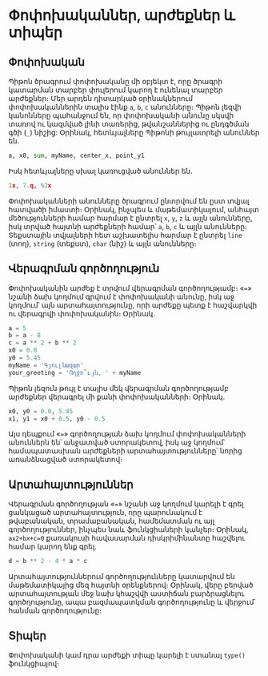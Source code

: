 # Փոփոխականներ, արժեքներ և տիպեր

## Փոփոխական

Պիթոն ծրագրում փոփոխականը մի օբյեկտ է, որը ծրագրի կատարման տարբեր փուլերում կարող է ունենալ տարբեր արժեքներ։ Մեր արդեն դիտարկած օրինակներում փոփոխականներին տալիս էինք `a`, `b`, `c` անունները։ Պիթոն լեզվի կանոնները պահանջում են, որ փոփոխականի անունը սկսվի տառով ու կազմված լինի տառերից, թվանշաններից ու ընդգծման գծի (`_`) նիշից: Օրինակ, հետևյալները Պիթոնի թույլատրելի անուններ են.

```Python
a, x0, sum, myName, center_x, point_y1
```

Իսկ հետևյալները սխալ կառուցված անուններ են.

```Python
1x, 7.q, %2x
```

Փոփոխականների անունները ծրագրում ընտրվում են ըստ տվյալ հատվածի իմաստի։ Օրինակ, ինչպես և մաթեմատիկայում, անհայտ մեծությունների համար հարմար է ընտրել `x`, `y`, `z` և այլն անունները, իսկ տրված հայտնի արժեքների համար՝ `a`, `b`, `c` և այլն անունները։ Տեքստային տվյալների հետ աշխատելիս հարմար է ընտրել `line` (տող), `string` (տեքստ), `char` (նիշ) և այլն անունները։


## Վերագրման գործողություն

Փոփոխականին արժեք է տրվում վերագրման գործողությամբ։ «`=`» նշանի ձախ կողմում գրվում է փոփոխականի անունը, իսկ աջ կողմում՝ այն արտահայտությունը, որի արժեքը պետք է հաշվարկվի ու վերագրվի փոփոխականին։ Օրինակ.

```Python
a = 5
b = a - 8
c = a ** 2 + b ** 2
x0 = 0.0
y0 = 5.45
myName = 'Գյուլնազար'
your_greeting = 'Ողջո՜ւյն, ' + myName
```

Պիթոն լեզուն թույլ է տալիս մեկ վերագրման գործողությամբ արժեքներ վերագրել մի քանի փոփոխականների։ Օրինակ.

```Python
x0, y0 = 0.0, 5.45
x1, y1 = x0 + 0.5, y0 - 0.5
```

Այս դեպքում «`=`» գործողության ձախ կողմում փոփոխականների անուններն են՝ անջատված ստորակետով, իսկ աջ կողմում՝ համապատասխան արժեքների արտահայտությունները՝ նորից առանձնացված ստորակետով։


## Արտահայտություններ

Վերագրման գործողության «`=`» նշանի աջ կողմում կարելի է գրել ցանկացած արտահայտություն, որը պարունակում է թվաբանական, տրամաբանական, համեմատման ու այլ գործողություններ, ինչպես նաև ֆունկցիաների կանչեր։ Օրինակ, `ax2+bx+c=0` քառակուսի հավասարման դիսկրիմինանտը հաշվելու համար կարող ենք գրել.

```Python
d = b ** 2 - 4 * a * c
```

Արտահայտություններում գործողությունները կատարվում են մաթեմատիկայից մեզ հայտնի օրենքներով։ Օրինակ, վերը բերված արտահայտության մեջ նախ կհաշվվի աստիճան բարձրացնելու գործղությունը, ապա բազմապատկման գործողությունը և վերջում՝ հանման գործողությունը։


## Տիպեր

Փոփոխականի կամ դրա արժեքի տիպը կարելի է ստանալ `type()` ֆունկցիայով։
